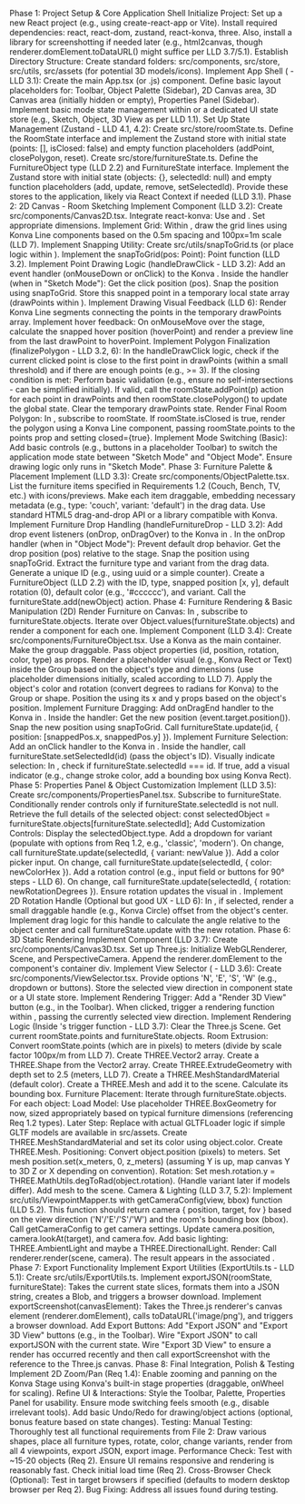 Phase 1: Project Setup & Core Application Shell
Initialize Project:
Set up a new React project (e.g., using create-react-app or Vite).
Install required dependencies: react, react-dom, zustand, react-konva, three. Also, install a library for screenshotting if needed later (e.g., html2canvas, though renderer.domElement.toDataURL() might suffice per LLD 3.7/5.1).
Establish Directory Structure:
Create standard folders: src/components, src/store, src/utils, src/assets (for potential 3D models/icons).
Implement App Shell (<App /> - LLD 3.1):
Create the main App.tsx (or .js) component.
Define basic layout placeholders for: Toolbar, Object Palette (Sidebar), 2D Canvas area, 3D Canvas area (initially hidden or empty), Properties Panel (Sidebar).
Implement basic mode state management within <App /> or a dedicated UI state store (e.g., Sketch, Object, 3D View as per LLD 1.1).
Set Up State Management (Zustand - LLD 4.1, 4.2):
Create src/store/roomState.ts. Define the RoomState interface and implement the Zustand store with initial state (points: [], isClosed: false) and empty function placeholders (addPoint, closePolygon, reset).
Create src/store/furnitureState.ts. Define the FurnitureObject type (LLD 2.2) and FurnitureState interface. Implement the Zustand store with initial state (objects: {}, selectedId: null) and empty function placeholders (add, update, remove, setSelectedId).
Provide these stores to the application, likely via React Context if needed (LLD 3.1).
Phase 2: 2D Canvas - Room Sketching
Implement <Canvas2D /> Component (LLD 3.2):
Create src/components/Canvas2D.tsx.
Integrate react-konva: Use <Stage> and <Layer>. Set appropriate dimensions.
Implement Grid:
Within <Canvas2D />, draw the grid lines using Konva Line components based on the 0.5m spacing and 100px=1m scale (LLD 7).
Implement Snapping Utility:
Create src/utils/snapToGrid.ts (or place logic within <Canvas2D />). Implement the snapToGrid(pos: Point): Point function (LLD 3.2).
Implement Point Drawing Logic (handleDrawClick - LLD 3.2):
Add an event handler (onMouseDown or onClick) to the Konva <Stage>.
Inside the handler (when in "Sketch Mode"):
Get the click position (pos).
Snap the position using snapToGrid.
Store this snapped point in a temporary local state array (drawPoints within <Canvas2D />).
Implement Drawing Visual Feedback (LLD 6):
Render Konva Line segments connecting the points in the temporary drawPoints array.
Implement hover feedback: On onMouseMove over the stage, calculate the snapped hover position (hoverPoint) and render a preview line from the last drawPoint to hoverPoint.
Implement Polygon Finalization (finalizePolygon - LLD 3.2, 6):
In the handleDrawClick logic, check if the current clicked point is close to the first point in drawPoints (within a small threshold) and if there are enough points (e.g., >= 3).
If the closing condition is met:
Perform basic validation (e.g., ensure no self-intersections - can be simplified initially).
If valid, call the roomState.addPoint(p) action for each point in drawPoints and then roomState.closePolygon() to update the global state.
Clear the temporary drawPoints state.
Render Final Room Polygon:
In <Canvas2D />, subscribe to roomState.
If roomState.isClosed is true, render the polygon using a Konva Line component, passing roomState.points to the points prop and setting closed={true}.
Implement Mode Switching (Basic):
Add basic controls (e.g., buttons in a placeholder Toolbar) to switch the application mode state between "Sketch Mode" and "Object Mode". Ensure drawing logic only runs in "Sketch Mode".
Phase 3: Furniture Palette & Placement
Implement <ObjectPalette /> (LLD 3.3):
Create src/components/ObjectPalette.tsx.
List the furniture items specified in Requirements 1.2 (Couch, Bench, TV, etc.) with icons/previews.
Make each item draggable, embedding necessary metadata (e.g., type: 'couch', variant: 'default') in the drag data. Use standard HTML5 drag-and-drop API or a library compatible with Konva.
Implement Furniture Drop Handling (handleFurnitureDrop - LLD 3.2):
Add drop event listeners (onDrop, onDragOver) to the Konva <Stage> in <Canvas2D />.
In the onDrop handler (when in "Object Mode"):
Prevent default drop behavior.
Get the drop position (pos) relative to the stage.
Snap the position using snapToGrid.
Extract the furniture type and variant from the drag data.
Generate a unique ID (e.g., using uuid or a simple counter).
Create a FurnitureObject (LLD 2.2) with the ID, type, snapped position [x, y], default rotation (0), default color (e.g., '#cccccc'), and variant.
Call the furnitureState.add(newObject) action.
Phase 4: Furniture Rendering & Basic Manipulation (2D)
Render Furniture on Canvas:
In <Canvas2D />, subscribe to furnitureState.objects.
Iterate over Object.values(furnitureState.objects) and render a <FurnitureObject /> component for each one.
Implement <FurnitureObject /> Component (LLD 3.4):
Create src/components/FurnitureObject.tsx.
Use a Konva <Group> as the main container. Make the group draggable.
Pass object properties (id, position, rotation, color, type) as props.
Render a placeholder visual (e.g., Konva Rect or Text) inside the Group based on the object's type and dimensions (use placeholder dimensions initially, scaled according to LLD 7). Apply the object's color and rotation (convert degrees to radians for Konva) to the Group or shape.
Position the <Group> using its x and y props based on the object's position.
Implement Furniture Dragging:
Add onDragEnd handler to the Konva <Group> in <FurnitureObject />.
Inside the handler:
Get the new position (event.target.position()).
Snap the new position using snapToGrid.
Call furnitureState.update(id, { position: [snappedPos.x, snappedPos.y] }).
Implement Furniture Selection:
Add an onClick handler to the Konva <Group> in <FurnitureObject />.
Inside the handler, call furnitureState.setSelectedId(id) (pass the object's ID).
Visually indicate selection: In <FurnitureObject />, check if furnitureState.selectedId === id. If true, add a visual indicator (e.g., change stroke color, add a bounding box using Konva Rect).
Phase 5: Properties Panel & Object Customization
Implement <PropertiesPanel /> (LLD 3.5):
Create src/components/PropertiesPanel.tsx.
Subscribe to furnitureState.
Conditionally render controls only if furnitureState.selectedId is not null.
Retrieve the full details of the selected object: const selectedObject = furnitureState.objects[furnitureState.selectedId];
Add Customization Controls:
Display the selectedObject.type.
Add a dropdown for variant (populate with options from Req 1.2, e.g., 'classic', 'modern'). On change, call furnitureState.update(selectedId, { variant: newValue }).
Add a color picker input. On change, call furnitureState.update(selectedId, { color: newColorHex }).
Add a rotation control (e.g., input field or buttons for 90° steps - LLD 6). On change, call furnitureState.update(selectedId, { rotation: newRotationDegrees }). Ensure rotation updates the visual in <Canvas2D />.
Implement 2D Rotation Handle (Optional but good UX - LLD 6):
In <FurnitureObject />, if selected, render a small draggable handle (e.g., Konva Circle) offset from the object's center.
Implement drag logic for this handle to calculate the angle relative to the object center and call furnitureState.update with the new rotation.
Phase 6: 3D Static Rendering
Implement <Canvas3D /> Component (LLD 3.7):
Create src/components/Canvas3D.tsx.
Set up Three.js: Initialize WebGLRenderer, Scene, and PerspectiveCamera. Append the renderer.domElement to the component's container div.
Implement View Selector (<ViewSelector /> - LLD 3.6):
Create src/components/ViewSelector.tsx.
Provide options 'N', 'E', 'S', 'W' (e.g., dropdown or buttons).
Store the selected view direction in component state or a UI state store.
Implement Rendering Trigger:
Add a "Render 3D View" button (e.g., in the Toolbar).
When clicked, trigger a rendering function within <Canvas3D />, passing the currently selected view direction.
Implement Rendering Logic (Inside <Canvas3D />'s trigger function - LLD 3.7):
Clear the Three.js Scene.
Get current roomState.points and furnitureState.objects.
Room Extrusion:
Convert roomState.points (which are in pixels) to meters (divide by scale factor 100px/m from LLD 7). Create THREE.Vector2 array.
Create a THREE.Shape from the Vector2 array.
Create THREE.ExtrudeGeometry with depth set to 2.5 (meters, LLD 7).
Create a THREE.MeshStandardMaterial (default color).
Create a THREE.Mesh and add it to the scene. Calculate its bounding box.
Furniture Placement:
Iterate through furnitureState.objects.
For each object:
Load Model: Use placeholder THREE.BoxGeometry for now, sized appropriately based on typical furniture dimensions (referencing Req 1.2 types). Later Step: Replace with actual GLTFLoader logic if simple GLTF models are available in src/assets.
Create THREE.MeshStandardMaterial and set its color using object.color.
Create THREE.Mesh.
Positioning: Convert object.position (pixels) to meters. Set mesh position.set(x_meters, 0, z_meters) (assuming Y is up, map canvas Y to 3D Z or X depending on convention).
Rotation: Set mesh.rotation.y = THREE.MathUtils.degToRad(object.rotation).
(Handle variant later if models differ).
Add mesh to the scene.
Camera & Lighting (LLD 3.7, 5.2):
Implement src/utils/ViewpointMapper.ts with getCameraConfig(view, bbox) function (LLD 5.2). This function should return camera { position, target, fov } based on the view direction ('N'/'E'/'S'/'W') and the room's bounding box (bbox).
Call getCameraConfig to get camera settings. Update camera.position, camera.lookAt(target), and camera.fov.
Add basic lighting: THREE.AmbientLight and maybe a THREE.DirectionalLight.
Render: Call renderer.render(scene, camera). The result appears in the associated <canvas>.
Phase 7: Export Functionality
Implement Export Utilities (ExportUtils.ts - LLD 5.1):
Create src/utils/ExportUtils.ts.
Implement exportJSON(roomState, furnitureState): Takes the current state slices, formats them into a JSON string, creates a Blob, and triggers a browser download.
Implement exportScreenshot(canvasElement): Takes the Three.js renderer's canvas element (renderer.domElement), calls toDataURL('image/png'), and triggers a browser download.
Add Export Buttons:
Add "Export JSON" and "Export 3D View" buttons (e.g., in the Toolbar).
Wire "Export JSON" to call exportJSON with the current state.
Wire "Export 3D View" to ensure a render has occurred recently and then call exportScreenshot with the reference to the Three.js canvas.
Phase 8: Final Integration, Polish & Testing
Implement 2D Zoom/Pan (Req 1.4):
Enable zooming and panning on the <Canvas2D /> Konva Stage using Konva's built-in stage properties (draggable, onWheel for scaling).
Refine UI & Interactions:
Style the Toolbar, Palette, Properties Panel for usability.
Ensure mode switching feels smooth (e.g., disable irrelevant tools).
Add basic Undo/Redo for drawing/object actions (optional, bonus feature based on state changes).
Testing:
Manual Testing: Thoroughly test all functional requirements from File 2: Draw various shapes, place all furniture types, rotate, color, change variants, render from all 4 viewpoints, export JSON, export image.
Performance Check: Test with ~15-20 objects (Req 2). Ensure UI remains responsive and rendering is reasonably fast. Check initial load time (Req 2).
Cross-Browser Check (Optional): Test in target browsers if specified (defaults to modern desktop browser per Req 2).
Bug Fixing: Address all issues found during testing.